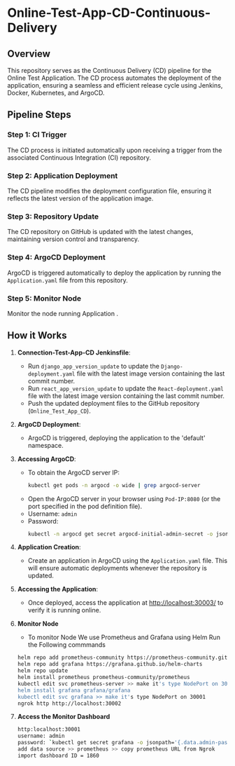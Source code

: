 # Online-Test-App-CD-Continuous-Delivery

## Overview

This repository serves as the Continuous Delivery (CD) pipeline for the Online Test Application. The CD process automates the deployment of the application, ensuring a seamless and efficient release cycle using Jenkins, Docker, Kubernetes, and ArgoCD.

## Pipeline Steps

### Step 1: CI Trigger
The CD process is initiated automatically upon receiving a trigger from the associated Continuous Integration (CI) repository.

### Step 2: Application Deployment
The CD pipeline modifies the deployment configuration file, ensuring it reflects the latest version of the application image.

### Step 3: Repository Update
The CD repository on GitHub is updated with the latest changes, maintaining version control and transparency.

### Step 4: ArgoCD Deployment
ArgoCD is triggered automatically to deploy the application by running the `Application.yaml` file from this repository.

### Step 5: Monitor Node
Monitor the node running Application .

## How it Works

1. **Connection-Test-App-CD Jenkinsfile**:
   - Run `django_app_version_update` to update the `Django-deployment.yaml` file with the latest image version containing the last commit number.
   - Run `react_app_version_update` to update the `React-deployment.yaml` file with the latest image version containing the last commit number.
   - Push the updated deployment files to the GitHub repository (`Online_Test_App_CD`).

2. **ArgoCD Deployment**:
   - ArgoCD is triggered, deploying the application to the 'default' namespace.

3. **Accessing ArgoCD**:
   - To obtain the ArgoCD server IP:
     ```sh
     kubectl get pods -n argocd -o wide | grep argocd-server
     ```
   - Open the ArgoCD server in your browser using `Pod-IP:8080` (or the port specified in the pod definition file).
   - Username: `admin`
   - Password:
     ```sh
     kubectl -n argocd get secret argocd-initial-admin-secret -o jsonpath='{.data.password}' | base64 -d
     ```

4. **Application Creation**:
   - Create an application in ArgoCD using the `Application.yaml` file. This will ensure automatic deployments whenever the repository is updated.

5. **Accessing the Application**:
   - Once deployed, access the application at [http://localhost:30003/](http://localhost:30003/) to verify it is running online.


4. **Monitor Node**
   - To monitor Node We use Prometheus and Grafana using Helm
   Run the Following commmands
    ```sh
    helm repo add prometheus-community https://prometheus-community.github.io/helm-charts
    helm repo add grafana https://grafana.github.io/helm-charts
    helm repo update
    helm install prometheus prometheus-community/prometheus
    kubectl edit svc prometheus-server >> make it's type NodePort on 30002
    helm install grafana grafana/grafana
    kubectl edit svc grafana >> make it's type NodePort on 30001
    ngrok http http://localhost:30002
    ```
5. **Access the Monitor Dashboard**

    ```sh
    http:localhost:30001
    username: admin
    password: `kubectl get secret grafana -o jsonpath='{.data.admin-password}'| base64 --decode`
    add data source >> prometheus >> copy prometheus URL from Ngrok
    import dashboard ID = 1860

    ```    

